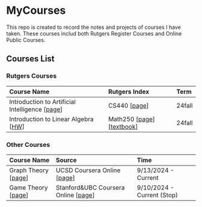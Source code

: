# MyCourses

This repo is created to record the notes and projects of courses I have taken. These courses includ both Rutgers Register Courses and Online Public Courses.

## Courses List
### Rutgers Courses
| Course Name | Rutgers Index | Term |
|:-------|:-------|:-------|
| Introduction to Artificial Intelligence [[page](./IntroductionToAI/README.md)] | CS440 [[page](https://xintongemilywang.github.io/CS440.html)] | 24fall  |
| Introduction to Linear Algebra [[HW](./Introduction_To_Linear_Algebra/README.md)] | Math250 [[page](https://math.rutgers.edu/academics/undergraduate/courses/948-01-640-250-introductory-linear-algebra)] [[textbook](https://home.cs.colorado.edu/~alko5368/lecturesCSCI2820/mathbook.pdf)] | 24fall  |

### Other Courses
| Course Name | Source | Time |
|:-------|:-------|:-------|
| Graph Theory [[page](./Graph_Theory/README.md)] | UCSD Coursera Online [[page](https://www.coursera.org/learn/graphs/home/module/1)] | 9/13/2024 - Current |
| Game Theory [[page](./GameTheory/README.md)] | Stanford&UBC Coursera Online [[page](https://www.coursera.org/learn/game-theory-1/home/week/1)] | 9/10/2024 - Current (Stop) |
